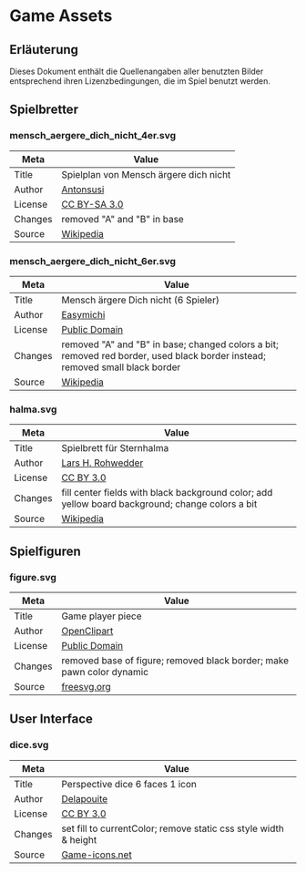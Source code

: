 # Game Assets

## Erläuterung
Dieses Dokument enthält die Quellenangaben aller benutzten Bilder entsprechend ihren Lizenzbedingungen, die im Spiel benutzt werden.

## Spielbretter

### mensch_aergere_dich_nicht_4er.svg

| Meta    | Value                                                                                                                     |
| ------- | ------------------------------------------------------------------------------------------------------------------------- |
| Title   | Spielplan von Mensch ärgere dich nicht                                                                                    |
| Author  | [Antonsusi](https://commons.wikimedia.org/wiki/User:Antonsusi)                                                            |
| License | [CC BY-SA 3.0](https://creativecommons.org/licenses/by-sa/3.0/)                                                           |
| Changes | removed "A" and "B" in base                                                                                               |
| Source  | [Wikipedia](https://de.wikipedia.org/wiki/Mensch_%C3%A4rgere_Dich_nicht#/media/Datei:Mensch_%C3%A4rgere_dich_nicht_4.svg) |

### mensch_aergere_dich_nicht_6er.svg

| Meta    | Value                                                                                                                        |
| ------- | ---------------------------------------------------------------------------------------------------------------------------- |
| Title   | Mensch ärgere Dich nicht (6 Spieler)                                                                                         |
| Author  | [Easymichi](https://de.wikipedia.org/wiki/Benutzer:Easymichi)                                                                |
| License | [Public Domain](https://creativecommons.org/licenses/publicdomain/)                                                          |
| Changes | removed "A" and "B" in base; changed colors a bit; removed red border, used black border instead; removed small black border |
| Source  | [Wikipedia](https://de.wikipedia.org/wiki/Datei:Dontworry6.svg)                                                              |

### halma.svg

| Meta    | Value                                                                                            |
| ------- | ------------------------------------------------------------------------------------------------ |
| Title   | Spielbrett für Sternhalma                                                                        |
| Author  | [Lars H. Rohwedder](https://commons.wikimedia.org/wiki/User:RokerHRO)                            |
| License | [CC BY 3.0](https://creativecommons.org/licenses/by/3.0/deed.en)                                 |
| Changes | fill center fields with black background color; add yellow board background; change colors a bit |
| Source  | [Wikipedia](https://de.wikipedia.org/wiki/Halma#/media/Datei:Sternhalma.svg)                     |

## Spielfiguren

### figure.svg

| Meta    | Value                                                                 |
| ------- | --------------------------------------------------------------------- |
| Title   | Game player piece                                                     |
| Author  | [OpenClipart](https://freesvg.org/by/OpenClipart)                     |
| License | [Public Domain](https://creativecommons.org/licenses/publicdomain/)   |
| Changes | removed base of figure; removed black border; make pawn color dynamic |
| Source  | [freesvg.org](https://freesvg.org/game-player-piece)                  |

## User Interface

### dice.svg

| Meta    | Value                                                                                       |
| ------- | ------------------------------------------------------------------------------------------- |
| Title   | Perspective dice 6 faces 1 icon                                                             |
| Author  | [Delapouite](https://delapouite.com/)                                                       |
| License | [CC BY 3.0](https://creativecommons.org/licenses/by/3.0/)                                   |
| Changes | set fill to currentColor; remove static css style width & height                            |
| Source  | [Game-icons.net](https://game-icons.net/1x1/delapouite/perspective-dice-six-faces-one.html) |
